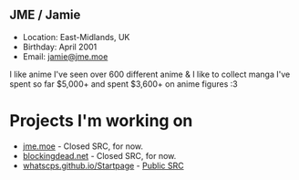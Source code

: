 ## JME / Jamie
+ Location: East-Midlands, UK
+ Birthday: April 2001
+ Email: jamie@jme.moe

I like anime I've seen over 600 different anime & I like to collect manga I've spent so far $5,000+ and spent $3,600+ on anime figures :3

# Projects I'm working on
+ [jme.moe](https://jme.moe) - Closed SRC, for now.
+ [blockingdead.net](https://blockingdead.net) - Closed SRC, for now.
+ [whatscps.github.io/Startpage](https://whatscps.github.io/Startpage/) - [Public SRC](https://github.com/WhatsCPS/Startpage)
